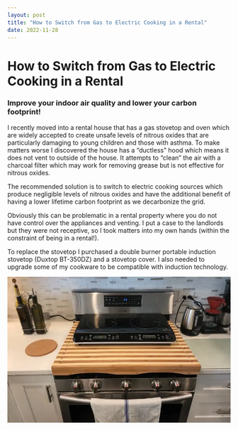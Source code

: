 ```yaml
---
layout: post
title: "How to Switch from Gas to Electric Cooking in a Rental"
date: 2022-11-28
---
```

# How to Switch from Gas to Electric Cooking in a Rental

### Improve your indoor air quality and lower your carbon footprint!
    
I recently moved into a rental house that has a gas stovetop and oven which are widely accepted to create unsafe levels of nitrous oxides that are particularly damaging to young children and those with asthma. To make matters worse I discovered the house has a “ductless” hood which means it does not vent to outside of the house. It attempts to “clean” the air with a charcoal filter which may work for removing grease but is not effective for nitrous oxides.

The recommended solution is to switch to electric cooking sources which produce negligible levels of nitrous oxides and have the additional benefit of having a lower lifetime carbon footprint as we decarbonize the grid.

Obviously this can be problematic in a rental property where you do not have control over the appliances and venting. I put a case to the landlords but they were not receptive, so I took matters into my own hands (within the constraint of being in a rental!).

To replace the stovetop I purchased a double burner portable induction stovetop (Duxtop BT-350DZ) and a stovetop cover. I also needed to upgrade some of my cookware to be compatible with induction technology.

![Induction burner sitting on top of original stovetop.](/images/gas1.webp)
